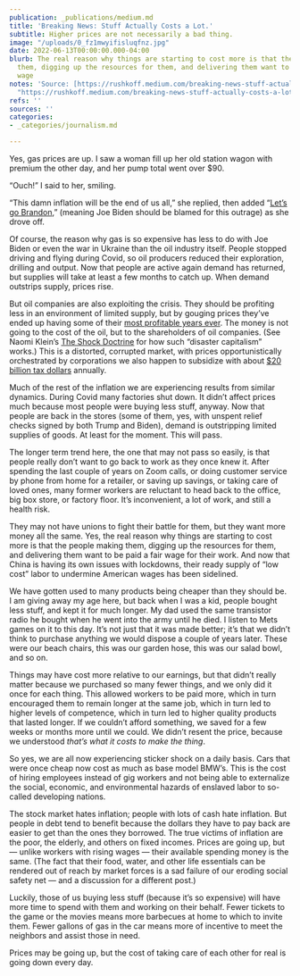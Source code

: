 ```yaml
---
publication: _publications/medium.md
title: 'Breaking News: Stuff Actually Costs a Lot.'
subtitle: Higher prices are not necessarily a bad thing.
image: "/uploads/0_fz1mwyifisluqfnz.jpg"
date: 2022-06-13T00:00:00.000-04:00
blurb: The real reason why things are starting to cost more is that the people making
  them, digging up the resources for them, and delivering them want to be paid a fair
  wage
notes: 'Source: [https://rushkoff.medium.com/breaking-news-stuff-actually-costs-a-lot-762743309e47](https://rushkoff.medium.com/breaking-news-stuff-actually-costs-a-lot-762743309e47
  "https://rushkoff.medium.com/breaking-news-stuff-actually-costs-a-lot-762743309e47")'
refs: ''
sources: ''
categories:
- _categories/journalism.md

---
```

Yes, gas prices are up. I saw a woman fill up her old station wagon with premium the other day, and her pump total went over $90.

“Ouch!” I said to her, smiling.

“This damn inflation will be the end of us all,” she replied, then added “[Let’s go Brandon](https://en.wikipedia.org/wiki/Let%27s_Go_Brandon),” (meaning Joe Biden should be blamed for this outrage) as she drove off.

Of course, the reason why gas is so expensive has less to do with Joe Biden or even the war in Ukraine than the oil industry itself. People stopped driving and flying during Covid, so oil producers reduced their exploration, drilling and output. Now that people are active again demand has returned, but supplies will take at least a few months to catch up. When demand outstrips supply, prices rise.

But oil companies are also exploiting the crisis. They should be profiting less in an environment of limited supply, but by gouging prices they’ve ended up having some of their [most profitable years ever](https://www.usatoday.com/story/money/economy/2022/05/07/oil-company-record-profits-2022/9686761002/). The money is not going to the cost of the oil, but to the shareholders of oil companies. (See Naomi Klein’s [The Shock Doctrine](https://tsd.naomiklein.org/shock-doctrine.html) for how such “disaster capitalism” works.) This is a distorted, corrupted market, with prices opportunistically orchestrated by corporations we also happen to subsidize with about [$20 billion tax dollars](https://generation180.org/the-absurd-truth-about-fossil-fuel-subsidies/) annually.

Much of the rest of the inflation we are experiencing results from similar dynamics. During Covid many factories shut down. It didn’t affect prices much because most people were buying less stuff, anyway. Now that people are back in the stores (some of them, yes, with unspent relief checks signed by both Trump and Biden), demand is outstripping limited supplies of goods. At least for the moment. This will pass.

The longer term trend here, the one that may not pass so easily, is that people really don’t want to go back to work as they once knew it. After spending the last couple of years on Zoom calls, or doing customer service by phone from home for a retailer, or saving up savings, or taking care of loved ones, many former workers are reluctant to head back to the office, big box store, or factory floor. It’s inconvenient, a lot of work, and still a health risk.

They may not have unions to fight their battle for them, but they want more money all the same. Yes, the real reason why things are starting to cost more is that the people making them, digging up the resources for them, and delivering them want to be paid a fair wage for their work. And now that China is having its own issues with lockdowns, their ready supply of “low cost” labor to undermine American wages has been sidelined.

We have gotten used to many products being cheaper than they should be. I am giving away my age here, but back when I was a kid, people bought less stuff, and kept it for much longer. My dad used the same transistor radio he bought when he went into the army until he died. I listen to Mets games on it to this day. It’s not just that it was made better; it’s that we didn’t think to purchase anything we would dispose a couple of years later. These were our beach chairs, this was our garden hose, this was our salad bowl, and so on.

Things may have cost more relative to our earnings, but that didn’t really matter because we purchased so many fewer things, and we only did it once for each thing. This allowed workers to be paid more, which in turn encouraged them to remain longer at the same job, which in turn led to higher levels of competence, which in turn led to higher quality products that lasted longer. If we couldn’t afford something, we saved for a few weeks or months more until we could. We didn’t resent the price, because we understood _that’s what it costs to make the thing_.

So yes, we are all now experiencing sticker shock on a daily basis. Cars that were once cheap now cost as much as base model BMW’s. This is the cost of hiring employees instead of gig workers and not being able to externalize the social, economic, and environmental hazards of enslaved labor to so-called developing nations.

The stock market hates inflation; people with lots of cash hate inflation. But people in debt tend to benefit because the dollars they have to pay back are easier to get than the ones they borrowed. The true victims of inflation are the poor, the elderly, and others on fixed incomes. Prices are going up, but — unlike workers with rising wages — their available spending money is the same. (The fact that their food, water, and other life essentials can be rendered out of reach by market forces is a sad failure of our eroding social safety net — and a discussion for a different post.)

Luckily, those of us buying less stuff (because it’s so expensive) will have more time to spend with them and working on their behalf. Fewer tickets to the game or the movies means more barbecues at home to which to invite them. Fewer gallons of gas in the car means more of incentive to meet the neighbors and assist those in need.

Prices may be going up, but the cost of taking care of each other for real is going down every day.